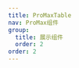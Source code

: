 ```yaml
---
title: ProMaxTable
nav: ProMax组件
group:
  title: 展示组件
  order: 2
order: 2
---
```


<code src="./demos/pro-max-table/demo1.tsx"></code>
